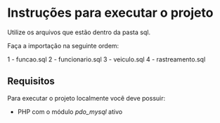 # Instruções para executar o projeto

Utilize os arquivos que estão dentro da pasta sql.

Faça a importação na seguinte ordem:

1 - funcao.sql
2 - funcionario.sql
3 - veiculo.sql
4 - rastreamento.sql

## Requisitos

Para executar o projeto localmente você deve possuir:

- PHP com o módulo _pdo_mysql_ ativo